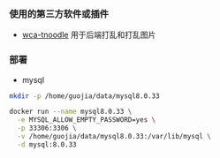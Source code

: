 ### 使用的第三方软件或插件

- [wca-tnoodle](https://github.com/thewca/tnoodle) 用于后端打乱和打乱图片



### 部署

- mysql
```bash
mkdir -p /home/guojia/data/mysql8.0.33

docker run --name mysql8.0.33 \
  -e MYSQL_ALLOW_EMPTY_PASSWORD=yes \
  -p 33306:3306 \
  -v /home/guojia/data/mysql8.0.33:/var/lib/mysql \
  -d mysql:8.0.33

```